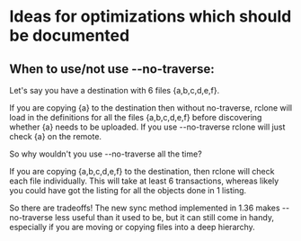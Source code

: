# Ideas for optimizations which should be documented

## When to use/not use --no-traverse:

Let's say you have a destination with 6 files {a,b,c,d,e,f}.

If you are copying {a} to the destination then without no-traverse, rclone will load in the definitions for all the files {a,b,c,d,e,f} before discovering whether {a} needs to be uploaded. If you use --no-traverse rclone will just check {a} on the remote.

So why wouldn't you use --no-traverse all the time?

If you are copying {a,b,c,d,e,f} to the destination, then rclone will check each file individually. This will take at least 6 transactions, whereas likely you could have got the listing for all the objects done in 1 listing.

So there are tradeoffs! The new sync method implemented in 1.36 makes --no-traverse less useful than it used to be, but it can still come in handy, especially if you are moving or copying files into a deep hierarchy.

